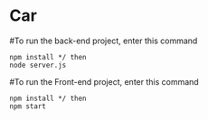 # Car

#To run the back-end project, enter this command
```
npm install */ then
node server.js
```

#To run the Front-end project, enter this command
```
npm install */ then
npm start
```
